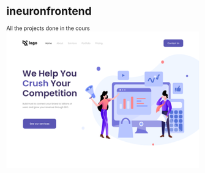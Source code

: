 # ineuronfrontend
All the projects done in the cours
![](https://github.com/Johnsonarul123/ineuronfrontend/blob/main/Project%2001/output.png)
